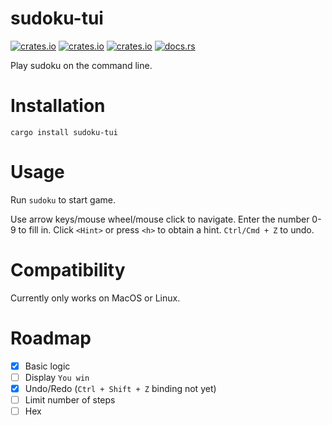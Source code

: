 # sudoku-tui

[![crates.io](https://img.shields.io/crates/d/sudoku-tui.svg)](https://crates.io/crates/sudoku-tui)
[![crates.io](https://img.shields.io/crates/v/sudoku-tui.svg)](https://crates.io/crates/sudoku-tui)
[![crates.io](https://img.shields.io/crates/l/sudoku-tui.svg)](https://crates.io/crates/sudoku-tui)
[![docs.rs](https://docs.rs/sudoku-tui/badge.svg)](https://docs.rs/sudoku-tui)

Play sudoku on the command line.

# Installation

`cargo install sudoku-tui`

# Usage

Run `sudoku` to start game.

Use arrow keys/mouse wheel/mouse click to navigate. Enter the number 0-9 to fill in. Click `<Hint>` or press `<h>` to obtain a hint. `Ctrl/Cmd + Z` to undo.

# Compatibility

Currently only works on MacOS or Linux.

# Roadmap

- [X] Basic logic
- [ ] Display `You win`
- [X] Undo/Redo (`Ctrl + Shift + Z` binding not yet)
- [ ] Limit number of steps
- [ ] Hex